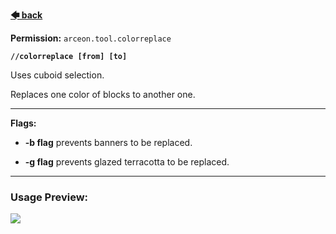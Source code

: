 
**[🡄 back](https://github.com/Brennian/Arceon-1.14/wiki)**

**Permission:** `arceon.tool.colorreplace`

**`//colorreplace [from] [to]`**

Uses cuboid selection.

Replaces one color of blocks to another one.

***

**Flags:**

* **-b flag** prevents banners to be replaced.

* **-g flag** prevents glazed terracotta to be replaced. 

***

### **Usage Preview:**
![](https://i.imgur.com/nZaiAbt.gif)